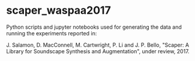# scaper_waspaa2017

Python scripts and jupyter notebooks used for generating the data and running the experiments reported in:

J. Salamon, D. MacConnell, M. Cartwright, P. Li and J. P. Bello, "Scaper: A Library for Soundscape Synthesis and Augmentation", under review, 2017.
